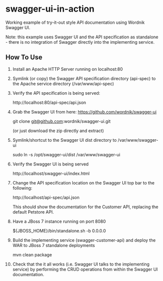 swagger-ui-in-action
=================

Working example of try-it-out style API documentation using Wordnik Swagger UI.

Note: this example uses Swagger UI and the API specification as standalone - there is no integration of Swagger directly into the implementing service.

How To Use
----------

1. Install an Apache HTTP Server running on localhost:80

2. Symlink (or copy) the Swagger API specification directory (api-spec) to the Apache service directory (/var/www/api-spec)

3. Verify the API specification is being served:
  
    http://localhost:80/api-spec/api.json
  
4. Grab the Swagger UI from here: https://github.com/wordnik/swagger-ui

    git clone git@github.com:wordnik/swagger-ui.git
    
    (or just download the zip directly and extract)
    
5. Symlink/shortcut to the Swagger UI dist directory to /var/www/swagger-ui

   sudo ln -s /opt/swagger-ui/dist /var/www/swagger-ui

6. Verify the Swagger UI is being served

    http://localhost/swagger-ui/index.html
    
7. Change the API specification location on the Swagger UI top bar to the following:

   http://localhost/api-spec/api.json
   
   This should show the documentation for the Customer API, replacing the default Petstore API.

8. Have a JBoss 7 instance running on port 8080

   ${JBOSS_HOME}/bin/standalone.sh -b 0.0.0.0

9. Build the implementing service (swagger-customer-api) and deploy the WAR to JBoss 7 standalone deployments

   mvn clean package

10. Check that the it all works (i.e. Swagger UI talks to the implementing service) by performing the CRUD operations from within the Swagger UI documentation.
